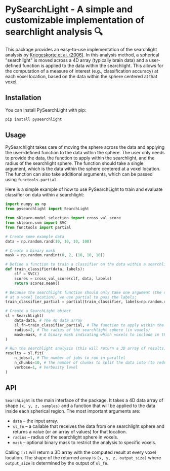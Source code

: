 # PySearchLight - A simple and customizable implementation of searchlight analysis 🔍 

This package provides an easy-to-use implementation of the searchlight analysis by [Kriegeskorte et al. (2006)](https://www.pnas.org/doi/abs/10.1073/pnas.0600244103). In this analysis method, a spherical "searchlight" is moved across a 4D array (typically brain data) and a user-defined function is applied to the data within the searchlight. This allows for the computation of a measure of interest (e.g., classification accuracy) at each voxel location, based on the data within the sphere centered at that voxel.

## Installation

You can install PySearchLight with pip:

```bash
pip install pysearchlight
```

## Usage

PySearchlight takes care of moving the sphere across the data and applying the user-defined function to the data within the sphere. The user only needs to provide the data, the function to apply within the searchlight, and the radius of the searchlight sphere. The function should take a single argument, which is the data within the sphere centered at a voxel location. The function can also take additional arguments, which can be passed using `functools.partial`.

Here is a simple example of how to use PySearchLight to train and evaluate classifier on data within a searchlight:

```python
import numpy as np
from pysearchlight import SearchLight

from sklearn.model_selection import cross_val_score
from sklearn.svm import SVC
from functools import partial

# Create some example data
data = np.random.rand(10, 10, 10, 100)

# Create a binary mask
mask = np.random.randint(0, 2, (10, 10, 10)) 

# Define a function to train a classifier on the data within a searchlight sphere
def train_classifier(data, labels):
    clf = SVC()
    scores = cross_val_score(clf, data, labels)
    return scores.mean()

# Because the searchlight function should only take one argument (the data in the sphere centered 
# at a voxel location), we use partial to pass the labels:
train_classifier_partial = partial(train_classifier, labels=np.random.randint(0, 2, 100))

# Create a SearchLight object
sl = SearchLight(
    data=data, # The 4D data array 
    sl_fn=train_classifier_partial, # The function to apply within the searchlight
    radius=2, # The radius of the searchlight sphere (in voxels)
    mask=mask, # A binary mask indicating which voxels to include in the searchlight
)

# Run the searchlight analysis (this will return a 3D array of results)
results = sl.fit(
    n_jobs=1, # The number of jobs to run in parallel
    n_chunks=10, # The number of chunks to split the data into (to reduce memory usage)
    verbose=1, # Verbosity level
)
```

## API

`SearchLight` is the main interface of the package. It takes a 4D data array of
shape `(x, y, z, samples)` and a function that will be applied to the data inside
each spherical region. The most important arguments are:

* `data` – the input array.
* `sl_fn` – a callable that receives the data from one searchlight sphere and
  returns a value (or an array of values) for that location.
* `radius` – radius of the searchlight sphere in voxels.
* `mask` – optional binary mask to restrict the analysis to specific voxels.

Calling `fit` will return a 3D array with the computed result at every voxel
location. The shape of the returned array is `(x, y, z, output_size)` where
`output_size` is determined by the output of `sl_fn`.
